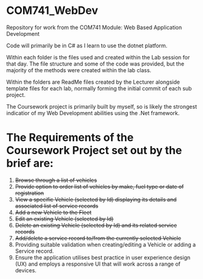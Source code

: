 # COM741_WebDev
Repository for work from the COM741 Module: Web Based Application Development

Code will primarily be in C# as I learn to use the dotnet platform.

Within each folder is the files used and created within the Lab session for that day.
The file structure and some of the code was provided, but the majority of the methods were created within the lab class.

Within the folders are ReadMe files created by the Lecturer alongside template files for each lab, normally forming the initial commit of each
sub project.

The Coursework project is primarily built by myself, so is likely the strongest indicatior of my Web Development abilities using the .Net framework. 

# The Requirements of the Coursework Project set out by the brief are:
1.	~~Browse through a list of vehicles~~
2.	~~Provide option to order list of vehicles by make, fuel type or date of registration~~
3.	~~View a specific Vehicle (selected by Id) displaying its details and associated list of service records~~
4.	~~Add a new Vehicle to the Fleet~~
5.	~~Edit an existing Vehicle (selected by Id)~~
6.	~~Delete an existing Vehicle (selected by Id) and its related service records~~
7.	~~Add/delete a service record to/from the currently selected Vehicle~~
8.	Providing suitable validation when creating/editing a Vehicle or adding a Service record.
9.	Ensure the application utilises best practice in user experience design (UX) and employs a responsive UI that will work across a range of devices.
